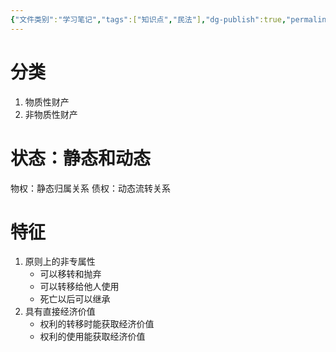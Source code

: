 ```yaml
---
{"文件类别":"学习笔记","tags":["知识点","民法"],"dg-publish":true,"permalink":"/学习笔记studyup/民法总论/财产关系/","dgPassFrontmatter":true,"created":"2024-07-02T21:26:24.485+08:00","updated":"2024-11-11T22:58:09.105+08:00"}
---
```


# 分类
1. 物质性财产
2. 非物质性财产
# 状态：静态和动态
物权：静态归属关系
债权：动态流转关系
# 特征 
1. 原则上的非专属性
	- 可以移转和抛弃
	- 可以转移给他人使用
	- 死亡以后可以继承
2. 具有直接经济价值
	- 权利的转移时能获取经济价值
	- 权利的使用能获取经济价值
